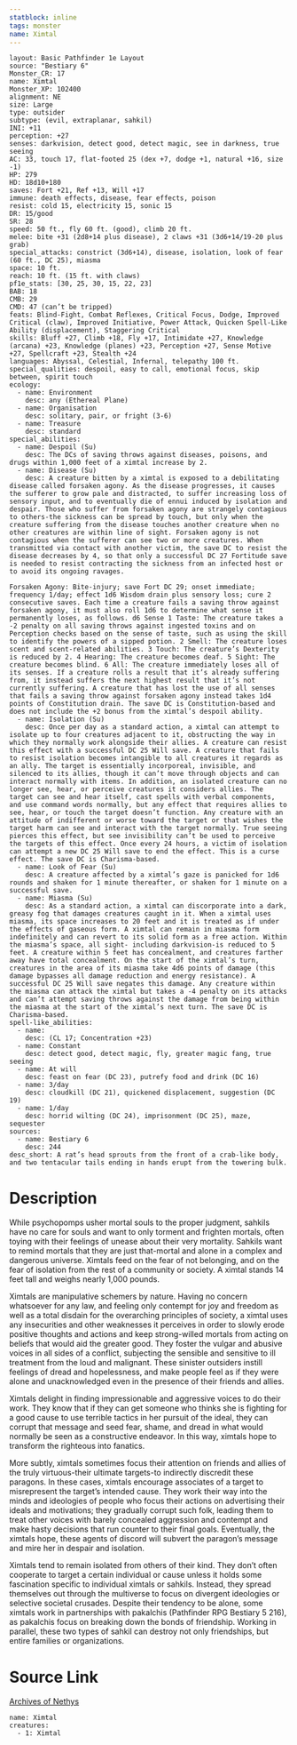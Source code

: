 ```yaml
---
statblock: inline
tags: monster
name: Ximtal
---
```

```statblock
layout: Basic Pathfinder 1e Layout
source: "Bestiary 6"
Monster_CR: 17
name: Ximtal
Monster_XP: 102400
alignment: NE
size: Large
type: outsider
subtype: (evil, extraplanar, sahkil)
INI: +11
perception: +27
senses: darkvision, detect good, detect magic, see in darkness, true seeing
AC: 33, touch 17, flat-footed 25 (dex +7, dodge +1, natural +16, size -1)
HP: 279
HD: 18d10+180
saves: Fort +21, Ref +13, Will +17
immune: death effects, disease, fear effects, poison
resist: cold 15, electricity 15, sonic 15
DR: 15/good
SR: 28
speed: 50 ft., fly 60 ft. (good), climb 20 ft.
melee: bite +31 (2d8+14 plus disease), 2 claws +31 (3d6+14/19-20 plus grab)
special_attacks: constrict (3d6+14), disease, isolation, look of fear (60 ft., DC 25), miasma
space: 10 ft.
reach: 10 ft. (15 ft. with claws)
pf1e_stats: [30, 25, 30, 15, 22, 23]
BAB: 18
CMB: 29
CMD: 47 (can’t be tripped)
feats: Blind-Fight, Combat Reflexes, Critical Focus, Dodge, Improved Critical (claw), Improved Initiative, Power Attack, Quicken Spell-Like Ability (displacement), Staggering Critical
skills: Bluff +27, Climb +18, Fly +17, Intimidate +27, Knowledge (arcana) +23, Knowledge (planes) +23, Perception +27, Sense Motive +27, Spellcraft +23, Stealth +24
languages: Abyssal, Celestial, Infernal, telepathy 100 ft.
special_qualities: despoil, easy to call, emotional focus, skip between, spirit touch
ecology:
  - name: Environment
    desc: any (Ethereal Plane)
  - name: Organisation
    desc: solitary, pair, or fright (3-6)
  - name: Treasure
    desc: standard
special_abilities:
  - name: Despoil (Su)
    desc: The DCs of saving throws against diseases, poisons, and drugs within 1,000 feet of a ximtal increase by 2.
  - name: Disease (Su)
    desc: A creature bitten by a ximtal is exposed to a debilitating disease called forsaken agony. As the disease progresses, it causes the sufferer to grow pale and distracted, to suffer increasing loss of sensory input, and to eventually die of ennui induced by isolation and despair. Those who suffer from forsaken agony are strangely contagious to others-the sickness can be spread by touch, but only when the creature suffering from the disease touches another creature when no other creatures are within line of sight. Forsaken agony is not contagious when the sufferer can see two or more creatures. When transmitted via contact with another victim, the save DC to resist the disease decreases by 4, so that only a successful DC 27 Fortitude save is needed to resist contracting the sickness from an infected host or to avoid its ongoing ravages. 

Forsaken Agony: Bite-injury; save Fort DC 29; onset immediate; frequency 1/day; effect 1d6 Wisdom drain plus sensory loss; cure 2 consecutive saves. Each time a creature fails a saving throw against forsaken agony, it must also roll 1d6 to determine what sense it permanently loses, as follows. d6 Sense 1 Taste: The creature takes a -2 penalty on all saving throws against ingested toxins and on Perception checks based on the sense of taste, such as using the skill to identify the powers of a sipped potion. 2 Smell: The creature loses scent and scent-related abilities. 3 Touch: The creature’s Dexterity is reduced by 2. 4 Hearing: The creature becomes deaf. 5 Sight: The creature becomes blind. 6 All: The creature immediately loses all of its senses. If a creature rolls a result that it’s already suffering from, it instead suffers the next highest result that it’s not currently suffering. A creature that has lost the use of all senses that fails a saving throw against forsaken agony instead takes 1d4 points of Constitution drain. The save DC is Constitution-based and does not include the +2 bonus from the ximtal’s despoil ability.
  - name: Isolation (Su)
    desc: Once per day as a standard action, a ximtal can attempt to isolate up to four creatures adjacent to it, obstructing the way in which they normally work alongside their allies. A creature can resist this effect with a successful DC 25 Will save. A creature that fails to resist isolation becomes intangible to all creatures it regards as an ally. The target is essentially incorporeal, invisible, and silenced to its allies, though it can’t move through objects and can interact normally with items. In addition, an isolated creature can no longer see, hear, or perceive creatures it considers allies. The target can see and hear itself, cast spells with verbal components, and use command words normally, but any effect that requires allies to see, hear, or touch the target doesn’t function. Any creature with an attitude of indifferent or worse toward the target or that wishes the target harm can see and interact with the target normally. True seeing pierces this effect, but see invisibility can’t be used to perceive the targets of this effect. Once every 24 hours, a victim of isolation can attempt a new DC 25 Will save to end the effect. This is a curse effect. The save DC is Charisma-based.
  - name: Look of Fear (Su)
    desc: A creature affected by a ximtal’s gaze is panicked for 1d6 rounds and shaken for 1 minute thereafter, or shaken for 1 minute on a successful save.
  - name: Miasma (Su)
    desc: As a standard action, a ximtal can discorporate into a dark, greasy fog that damages creatures caught in it. When a ximtal uses miasma, its space increases to 20 feet and it is treated as if under the effects of gaseous form. A ximtal can remain in miasma form indefinitely and can revert to its solid form as a free action. Within the miasma’s space, all sight- including darkvision-is reduced to 5 feet. A creature within 5 feet has concealment, and creatures farther away have total concealment. On the start of the ximtal’s turn, creatures in the area of its miasma take 4d6 points of damage (this damage bypasses all damage reduction and energy resistance). A successful DC 25 Will save negates this damage. Any creature within the miasma can attack the ximtal but takes a -4 penalty on its attacks and can’t attempt saving throws against the damage from being within the miasma at the start of the ximtal’s next turn. The save DC is Charisma-based.
spell-like_abilities:
  - name:
    desc: (CL 17; Concentration +23)
  - name: Constant
    desc: detect good, detect magic, fly, greater magic fang, true seeing
  - name: At will
    desc: feast on fear (DC 23), putrefy food and drink (DC 16)
  - name: 3/day
    desc: cloudkill (DC 21), quickened displacement, suggestion (DC 19)
  - name: 1/day
    desc: horrid wilting (DC 24), imprisonment (DC 25), maze, sequester
sources:
  - name: Bestiary 6
    desc: 244
desc_short: A rat’s head sprouts from the front of a crab-like body, and two tentacular tails ending in hands erupt from the towering bulk.
```
# Description
While psychopomps usher mortal souls to the proper judgment, sahkils have no care for souls and want to only torment and frighten mortals, often toying with their feelings of unease about their very mortality. Sahkils want to remind mortals that they are just that-mortal and alone in a complex and dangerous universe. Ximtals feed on the fear of not belonging, and on the fear of isolation from the rest of a community or society. A ximtal stands 14 feet tall and weighs nearly 1,000 pounds. 

Ximtals are manipulative schemers by nature. Having no concern whatsoever for any law, and feeling only contempt for joy and freedom as well as a total disdain for the overarching principles of society, a ximtal uses any insecurities and other weaknesses it perceives in order to slowly erode positive thoughts and actions and keep strong-willed mortals from acting on beliefs that would aid the greater good. They foster the vulgar and abusive voices in all sides of a conflict, subjecting the sensible and sensitive to ill treatment from the loud and malignant. These sinister outsiders instill feelings of dread and hopelessness, and make people feel as if they were alone and unacknowledged even in the presence of their friends and allies.

 Ximtals delight in finding impressionable and aggressive voices to do their work. They know that if they can get someone who thinks she is fighting for a good cause to use terrible tactics in her pursuit of the ideal, they can corrupt that message and seed fear, shame, and dread in what would normally be seen as a constructive endeavor. In this way, ximtals hope to transform the righteous into fanatics. 

More subtly, ximtals sometimes focus their attention on friends and allies of the truly virtuous-their ultimate targets-to indirectly discredit these paragons. In these cases, ximtals encourage associates of a target to misrepresent the target’s intended cause. They work their way into the minds and ideologies of people who focus their actions on advertising their ideals and motivations; they gradually corrupt such folk, leading them to treat other voices with barely concealed aggression and contempt and make hasty decisions that run counter to their final goals. Eventually, the ximtals hope, these agents of discord will subvert the paragon’s message and mire her in despair and isolation. 

Ximtals tend to remain isolated from others of their kind. They don’t often cooperate to target a certain individual or cause unless it holds some fascination specific to individual ximtals or sahkils. Instead, they spread themselves out through the multiverse to focus on divergent ideologies or selective societal crusades. Despite their tendency to be alone, some ximtals work in partnerships with pakalchis (Pathfinder RPG Bestiary 5 216), as pakalchis focus on breaking down the bonds of friendship. Working in parallel, these two types of sahkil can destroy not only friendships, but entire families or organizations.
# Source Link
[Archives of Nethys](https://aonprd.com/MonsterDisplay.aspx?ItemName=Ximtal)
```encounter-table
name: Ximtal
creatures:
  - 1: Ximtal
```
